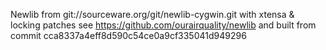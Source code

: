 Newlib from git://sourceware.org/git/newlib-cygwin.git with xtensa & locking patches see https://github.com/ourairquality/newlib and built from commit cca8337a4eff8d590c54ce0a9cf335041d949296
